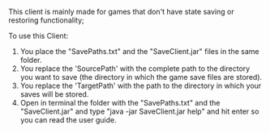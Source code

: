 This client is mainly made for games that don't have state saving or restoring functionality;

To use this Client:
1. You place the "SavePaths.txt" and the "SaveClient.jar" files in the same folder.
2. You replace the 'SourcePath' with the complete path to the directory you want to save (the directory in which the game save files are stored).
3. You replace the 'TargetPath' with the path to the directory in which your saves will be stored.
4. Open in terminal the folder with the "SavePaths.txt" and the "SaveClient.jar" and type "java -jar SaveClient.jar help" and hit enter so you can read the user guide.
